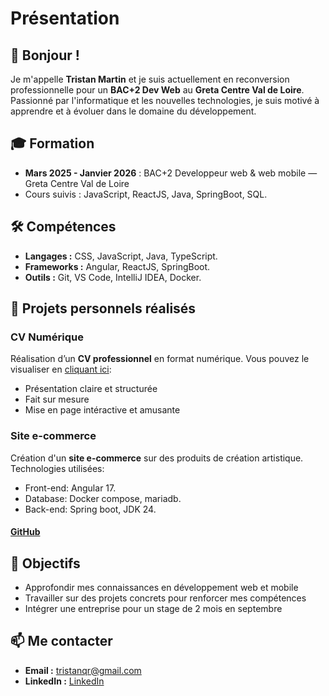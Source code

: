 
# Présentation

## 👋 Bonjour !

Je m'appelle **Tristan Martin** et je suis actuellement en reconversion professionnelle pour un **BAC+2 Dev Web** au **Greta Centre Val de Loire**. Passionné par l'informatique et les nouvelles technologies, je suis motivé à apprendre et à évoluer dans le domaine du développement.

## 🎓 Formation

- **Mars 2025 - Janvier 2026** : BAC+2 Developpeur web & web mobile — Greta Centre Val de Loire
- Cours suivis : JavaScript, ReactJS, Java, SpringBoot, SQL.

## 🛠️ Compétences

- **Langages :**  CSS, JavaScript, Java, TypeScript.
- **Frameworks :** Angular, ReactJS, SpringBoot.
- **Outils :** Git, VS Code, IntelliJ IDEA, Docker.

## 📄 Projets personnels réalisés

### CV Numérique

Réalisation d’un **CV professionnel** en format numérique. Vous pouvez le visualiser en [cliquant ici](https://trqr.github.io/CVFormation/):

- Présentation claire et structurée
- Fait sur mesure
- Mise en page intéractive et amusante

### Site e-commerce

Création d'un **site e-commerce** sur des produits de création artistique. Technologies utilisées:

- Front-end: Angular 17.
- Database: Docker compose, mariadb.    
- Back-end: Spring boot, JDK 24.

#### [GitHub](https://github.com/trqr)

## 🚀 Objectifs

- Approfondir mes connaissances en développement web et mobile
- Travailler sur des projets concrets pour renforcer mes compétences
- Intégrer une entreprise pour un stage de 2 mois en septembre

## 📫 Me contacter

- **Email :** tristanqr@gmail.com
- **LinkedIn :** [LinkedIn](https://www.linkedin.com/in/tmartin1989/)
